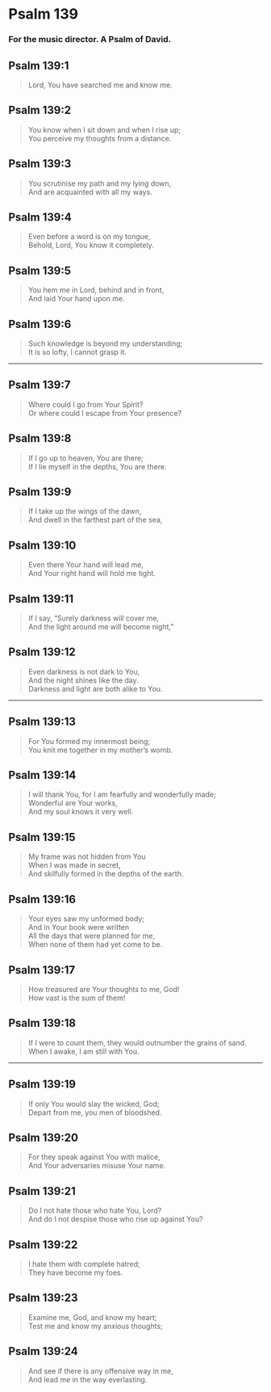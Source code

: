 # Psalm 139

### For the music director. A Psalm of David.

## Psalm 139:1

> Lord, You have searched me and know me.

## Psalm 139:2

> You know when I sit down and when I rise up;  
> You perceive my thoughts from a distance.

## Psalm 139:3

> You scrutinise my path and my lying down,  
> And are acquainted with all my ways.

## Psalm 139:4

> Even before a word is on my tongue,  
> Behold, Lord, You know it completely.

## Psalm 139:5

> You hem me in Lord, behind and in front,  
> And laid Your hand upon me.

## Psalm 139:6

> Such knowledge is beyond my understanding;  
> It is so lofty, I cannot grasp it.

---

## Psalm 139:7

> Where could I go from Your Spirit?  
> Or where could I escape from Your presence?

## Psalm 139:8

> If I go up to heaven, You are there;  
> If I lie myself in the depths, You are there.

## Psalm 139:9

> If I take up the wings of the dawn,  
> And dwell in the farthest part of the sea,

## Psalm 139:10

> Even there Your hand will lead me,  
> And Your right hand will hold me tight.

## Psalm 139:11

> If I say, “Surely darkness will cover me,  
> And the light around me will become night,”

## Psalm 139:12

> Even darkness is not dark to You,  
> And the night shines like the day.  
> Darkness and light are both alike to You.

---

## Psalm 139:13

> For You formed my innermost being;  
> You knit me together in my mother’s womb.

## Psalm 139:14

> I will thank You, for I am fearfully and wonderfully made;  
> Wonderful are Your works,  
> And my soul knows it very well.

## Psalm 139:15

> My frame was not hidden from You  
> When I was made in secret,  
> And skilfully formed in the depths of the earth.

## Psalm 139:16

> Your eyes saw my unformed body;  
> And in Your book were written  
> All the days that were planned for me,  
> When none of them had yet come to be.

## Psalm 139:17

> How treasured are Your thoughts to me, God!  
> How vast is the sum of them!

## Psalm 139:18

> If I were to count them, they would outnumber the grains of sand.  
> When I awake, I am still with You.

---

## Psalm 139:19

> If only You would slay the wicked, God;  
> Depart from me, you men of bloodshed.

## Psalm 139:20

> For they speak against You with malice,  
> And Your adversaries misuse Your name.

## Psalm 139:21

> Do I not hate those who hate You, Lord?  
> And do I not despise those who rise up against You?

## Psalm 139:22

> I hate them with complete hatred;  
> They have become my foes.

## Psalm 139:23

> Examine me, God, and know my heart;  
> Test me and know my anxious thoughts;

## Psalm 139:24

> And see if there is any offensive way in me,  
> And lead me in the way everlasting.
